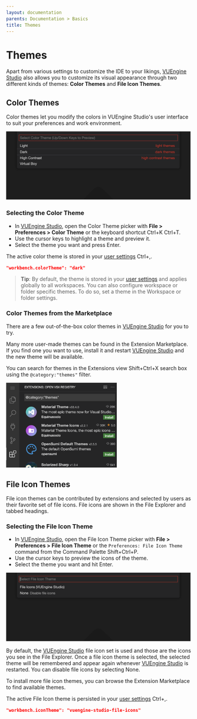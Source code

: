 ```yaml
---
layout: documentation
parents: Documentation > Basics
title: Themes
---
```


# Themes

Apart from various settings to customize the IDE to your likings, [VUEngine Studio](https://www.vuengine.dev/) also allows you to customize its visual appearance through two different kinds of themes: **Color Themes** and **File Icon Themes**.

## Color Themes

Color themes let you modify the colors in VUEngine Studio's user interface to suit your preferences and work environment.

<a href="/documentation/images/basics/themes/theme-picker.png" data-toggle="lightbox" data-gallery="gallery"><img src="/documentation/images/basics/themes/theme-picker.png" width="500" /></a>

### Selecting the Color Theme

- In [VUEngine Studio](https://www.vuengine.dev/), open the Color Theme picker with **File > Preferences > Color Theme** or the keyboard shortcut <span class="keys" data-osx="⌘K ⌘T">Ctrl+K Ctrl+T</span>.
- Use the cursor keys to highlight a theme and preview it.
- Select the theme you want and press <span class="keys">Enter</span>.

The active color theme is stored in your [user settings](/documentation/basics/settings/) <span class="keys" data-osx="⌘,">Ctrl+,</span>.

```json
"workbench.colorTheme": "dark"
```

> **Tip**: By default, the theme is stored in your [user settings](/documentation/basics/settings/) and applies globally to all workspaces. You can also configure workspace or folder specific themes. To do so, set a theme in the Workspace or folder settings.

### Color Themes from the Marketplace

There are a few out-of-the-box color themes in [VUEngine Studio](https://www.vuengine.dev/) for you to try.

Many more user-made themes can be found in the Extension Marketplace. If you find one you want to use, install it and restart [VUEngine Studio](https://www.vuengine.dev/) and the new theme will be available.

You can search for themes in the Extensions view <span class="keys" data-osx="⇧⌘X">Shift+Ctrl+X</span> search box using the `@category:"themes"` filter.

<a href="/documentation/images/basics/themes/themes-extensions.png" data-toggle="lightbox" data-gallery="gallery"><img src="/documentation/images/basics/themes/themes-extensions.png" width="300" /></a>

## File Icon Themes

File icon themes can be contributed by extensions and selected by users as their favorite set of file icons. File icons are shown in the File Explorer and tabbed headings.

### Selecting the File Icon Theme

- In [VUEngine Studio](https://www.vuengine.dev/), open the File Icon Theme picker with **File > Preferences > File Icon Theme** or the `Preferences: File Icon Theme` command from the Command Palette <span class="keys" data-osx="⇧⌘P">Shift+Ctrl+P</span>.
- Use the cursor keys to preview the icons of the theme.
- Select the theme you want and hit <span class="keys">Enter</span>.

<a href="/documentation/images/basics/themes/file-icon-theme-picker.png" data-toggle="lightbox" data-gallery="gallery"><img src="/documentation/images/basics/themes/file-icon-theme-picker.png" width="500" /></a>

By default, the [VUEngine Studio](https://www.vuengine.dev/) file icon set is used and those are the icons you see in the File Explorer. Once a file icon theme is selected, the selected theme will be remembered and appear again whenever [VUEngine Studio](https://www.vuengine.dev/) is restarted. You can disable file icons by selecting None.

To install more file icon themes, you can browse the Extension Marketplace to find available themes.

The active File Icon theme is persisted in your [user settings](/documentation/basics/settings/) <span class="keys" data-osx="⌘,">Ctrl+,</span>.

```json
"workbench.iconTheme": "vuengine-studio-file-icons"
```
